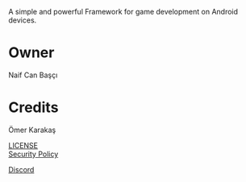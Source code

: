 A simple and powerful Framework for game development on Android devices. 

# Owner <br/>
Naif Can Başçı

# Credits<br/>
Ömer Karakaş

<a href="https://github.com/lahit1/EzzGameEngine-Old/raw/master/LICENSE" target="_blank">LICENSE</a><br/>
<a href="https://github.com/lahit1/EzzGameEngine-Old/raw/master/SECURITY.md" target="_blank">Security Policy</a>

<a href="https://discord.gg/aB6eYvDYF8" target="_blank">Discord</a><br/>
